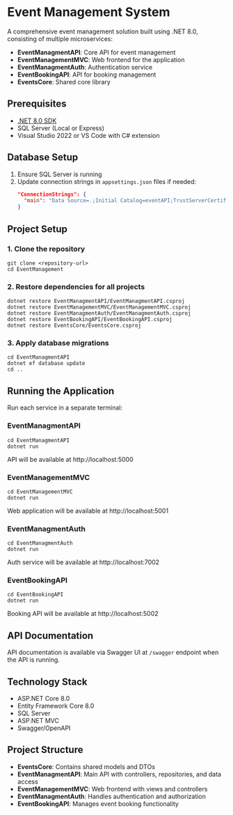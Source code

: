 # Event Management System

A comprehensive event management solution built using .NET 8.0, consisting of multiple microservices:

- **EventManagmentAPI**: Core API for event management
- **EventManagementMVC**: Web frontend for the application
- **EventManagmentAuth**: Authentication service
- **EventBookingAPI**: API for booking management
- **EventsCore**: Shared core library

## Prerequisites

- [.NET 8.0 SDK](https://dotnet.microsoft.com/download/dotnet/8.0)
- SQL Server (Local or Express)
- Visual Studio 2022 or VS Code with C# extension

## Database Setup

1. Ensure SQL Server is running
2. Update connection strings in `appsettings.json` files if needed:
   ```json
   "ConnectionStrings": {
     "main": "Data Source=.;Initial Catalog=eventAPI;TrustServerCertificate=True;Integrated Security=True"
   }
   ```

## Project Setup

### 1. Clone the repository
```
git clone <repository-url>
cd EventManagement
```

### 2. Restore dependencies for all projects
```
dotnet restore EventManagmentAPI/EventManagmentAPI.csproj
dotnet restore EventManagementMVC/EventManagementMVC.csproj
dotnet restore EventManagmentAuth/EventManagmentAuth.csproj
dotnet restore EventBookingAPI/EventBookingAPI.csproj
dotnet restore EventsCore/EventsCore.csproj
```

### 3. Apply database migrations
```
cd EventManagmentAPI
dotnet ef database update
cd ..
```

## Running the Application

Run each service in a separate terminal:

### EventManagmentAPI
```
cd EventManagmentAPI
dotnet run
```
API will be available at http://localhost:5000

### EventManagementMVC
```
cd EventManagementMVC
dotnet run
```
Web application will be available at http://localhost:5001

### EventManagmentAuth
```
cd EventManagmentAuth
dotnet run
```
Auth service will be available at http://localhost:7002

### EventBookingAPI
```
cd EventBookingAPI
dotnet run
```
Booking API will be available at http://localhost:5002

## API Documentation

API documentation is available via Swagger UI at `/swagger` endpoint when the API is running.

## Technology Stack

- ASP.NET Core 8.0
- Entity Framework Core 8.0
- SQL Server
- ASP.NET MVC
- Swagger/OpenAPI

## Project Structure

- **EventsCore**: Contains shared models and DTOs
- **EventManagmentAPI**: Main API with controllers, repositories, and data access
- **EventManagementMVC**: Web frontend with views and controllers
- **EventManagmentAuth**: Handles authentication and authorization
- **EventBookingAPI**: Manages event booking functionality 